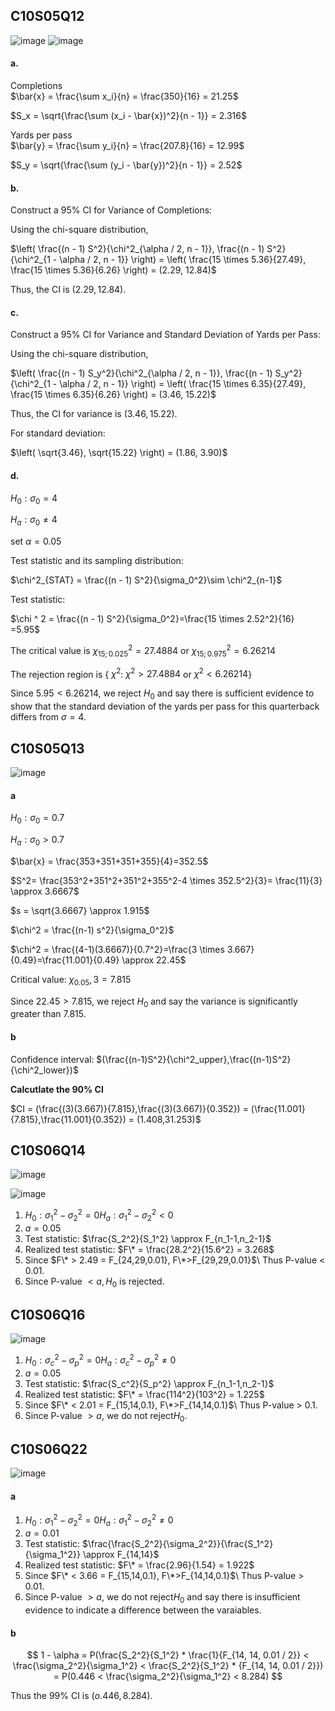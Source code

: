## C10S05Q12
![image](https://github.com/user-attachments/assets/8a3b763e-b5cc-49d5-b076-a7c732ab6004)
![image](https://github.com/user-attachments/assets/f7d92974-7d23-4f09-bdf3-a5a9e90a0a84)
#### a.
Completions\
$\bar{x} = \frac{\sum x_i}{n} = \frac{350}{16} = 21.25$

$S_x = \sqrt{\frac{\sum (x_i - \bar{x})^2}{n - 1}} = 2.316$

Yards per pass\
$\bar{y} = \frac{\sum y_i}{n} = \frac{207.8}{16} = 12.99$

$S_y = \sqrt{\frac{\sum (y_i - \bar{y})^2}{n - 1}} = 2.52$

#### b.

Construct a 95% CI for Variance of Completions:

Using the chi-square distribution,

$\left( \frac{(n - 1) S^2}{\chi^2_{\alpha / 2, n - 1}}, \frac{(n - 1) S^2}{\chi^2_{1 - \alpha / 2, n - 1}} \right) = \left( \frac{15 \times 5.36}{27.49}, \frac{15 \times 5.36}{6.26} \right) = (2.29, 12.84)$

Thus, the CI is $(2.29, 12.84)$.

#### c. 

Construct a 95% CI for Variance and Standard Deviation of Yards per Pass:

Using the chi-square distribution,

$\left( \frac{(n - 1) S_y^2}{\chi^2_{\alpha / 2, n - 1}}, \frac{(n - 1) S_y^2}{\chi^2_{1 - \alpha / 2, n - 1}} \right) = \left( \frac{15 \times 6.35}{27.49}, \frac{15 \times 6.35}{6.26} \right) = (3.46, 15.22)$

Thus, the CI for variance is $(3.46, 15.22)$.

For standard deviation:

$\left( \sqrt{3.46}, \sqrt{15.22} \right) = (1.86, 3.90)$

#### d.
$H_0: \sigma_0 = 4$

$H_a: \sigma_0 \neq 4$

$\text{set } \alpha = 0.05$

Test statistic and its sampling distribution:

$\chi^2_{STAT} = \frac{(n - 1) S^2}{\sigma_0^2}\sim \chi^2_{n-1}$

Test statistic:

$\chi ^ 2 = \frac{(n - 1) S^2}{\sigma_0^2}=\frac{15 \times 2.52^2}{16} =5.95$

The critical value is $\chi_{15;0.025}^2 = 27.4884$ or $\chi_{15;0.975}^2 = 6.26214$

The rejection region is { $\chi^2$: $\chi^2>27.4884$ or $\chi^2 < 6.26214$}

Since $5.95<6.26214$, we reject $H_0$ and say there is sufficient evidence to show that the standard deviation of the yards per pass for this quarterback differs from $\sigma = 4$.

## C10S05Q13
![image](https://github.com/user-attachments/assets/66c7696a-15cd-4f30-ae1f-d3d13275a48b)
#### a

$H_0: \sigma_0 = 0.7$

$H_a: \sigma_0 > 0.7$

$\bar{x} = \frac{353+351+351+355}{4}=352.5$

$S^2= \frac{353^2+351^2+351^2+355^2-4 \times 352.5^2}{3}= \frac{11}{3} \approx 3.6667$

$s = \sqrt{3.6667} \approx 1.915$

$\chi^2 = \frac{(n-1) s^2}{\sigma_0^2}$  

$\chi^2 = \frac{(4-1)(3.6667)}{0.7^2}=\frac{3 \times 3.667}{0.49}=\frac{11.001}{0.49} \approx 22.45$

Critical value: $\chi_0.05,3 =7.815$

Since $22.45 > 7.815$, we reject $H_0$ and say the variance is significantly greater than 7.815.

#### b

Confidence interval: $(\frac{(n-1)S^2}{\chi^2_upper},\frac{(n-1)S^2}{\chi^2_lower})$

**Calcutlate the 90% CI**

$CI = (\frac{(3)(3.667)}{7.815},\frac{(3)(3.667)}{0.352}) = (\frac{11.001}{7.815},\frac{11.001}{0.352}) = (1.408,31.253)$


## C10S06Q14
![image](https://github.com/user-attachments/assets/618c6142-0194-4b39-b807-8555b2291d5c)

![image](https://github.com/user-attachments/assets/8950149f-7f78-4aca-8eb1-7c6ac493ad7b)

1. $H_0: \sigma_1^2-\sigma_2^2 = 0 H_a: \sigma_1^2-\sigma_2^2 < 0$
2. $a=0.05$
3. Test statistic: $\frac{S_2^2}{S_1^2} \approx F_{n_1-1,n_2-1}$
4. Realized test statistic: $F\* = \frac{28.2^2}{15.6^2} = 3.268$
5. Since $F\* > 2.49 = F_{24,29,0.01}, F\*>F_{29,29,0.01}$\ Thus P-value < 0.01.
6. Since P-value $< a, H_0$ is rejected.
## C10S06Q16
![image](https://github.com/user-attachments/assets/a2049937-93ba-487d-8ff2-83a5651f83df)

1. $H_0: \sigma_c^2-\sigma_p^2 = 0 H_a: \sigma_c^2-\sigma_p^2 \neq 0$
2. $a=0.05$
3. Test statistic: $\frac{S_c^2}{S_p^2} \approx F_{n_1-1,n_2-1}$
4. Realized test statistic: $F\* = \frac{114^2}{103^2} = 1.225$
5. Since $F\* < 2.01 = F_{15,14,0.1}, F\*>F_{14,14,0.1}$\ Thus P-value > 0.1.
6. Since P-value $> a$, we do not reject$H_0$.

## C10S06Q22
![image](https://github.com/user-attachments/assets/698ff020-856c-4f34-a82c-2a225be23bc4)

#### a
1. $H_0: \sigma_1^2-\sigma_2^2 = 0 H_a: \sigma_1^2-\sigma_2^2 \neq 0$
2. $a=0.01$
3. Test statistic: $\frac{\frac{S_2^2}{\sigma_2^2}}{\frac{S_1^2}{\sigma_1^2}} \approx F_{14,14}$
4. Realized test statistic: $F\* = \frac{2.96}{1.54} = 1.922$
5. Since $F\* < 3.66 = F_{15,14,0.1}, F\*>F_{14,14,0.1}$\ Thus P-value > 0.01.
6. Since P-value $> a$, we do not reject$H_0$ and say there is insufficient evidence to indicate a difference between the varaiables.

#### b

$$
1 - \alpha = P(\frac{S_2^2}{S_1^2} * \frac{1}{F_{14, 14, 0.01 / 2}} < \frac{\sigma_2^2}{\sigma_1^2} < \frac{S_2^2}{S_1^2} * {F_{14, 14, 0.01 / 2}}) = P(0.446 < \frac{\sigma_2^2}{\sigma_1^2} < 8.284)
$$

Thus the 99% CI is $(o.446, 8.284)$.
